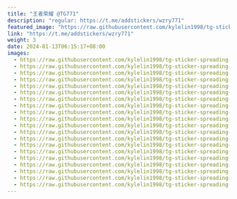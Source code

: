 ```yaml
---
title: "王者荣耀 @TG771"
description: "regular: https://t.me/addstickers/wzry771"
featured_image: "https://raw.githubusercontent.com/kylelin1998/tg-sticker-spreading-worldwide-images/main/img/0b9fcc8a-3da0-4356-af99-6f373095730f.jpg"
link: "https://t.me/addstickers/wzry771"
weight: 3
date: 2024-01-13T06:15:17+08:00
images:
  - https://raw.githubusercontent.com/kylelin1998/tg-sticker-spreading-worldwide-images/main/img/0b9fcc8a-3da0-4356-af99-6f373095730f.jpg
  - https://raw.githubusercontent.com/kylelin1998/tg-sticker-spreading-worldwide-images/main/img/61445110-535d-4f06-81ab-5a88019b9ebf.jpg
  - https://raw.githubusercontent.com/kylelin1998/tg-sticker-spreading-worldwide-images/main/img/d6683203-4e22-4305-a5f9-f0af402f764f.jpg
  - https://raw.githubusercontent.com/kylelin1998/tg-sticker-spreading-worldwide-images/main/img/342aaa86-6bdb-469c-a98f-b5a70277931d.jpg
  - https://raw.githubusercontent.com/kylelin1998/tg-sticker-spreading-worldwide-images/main/img/667944df-28b1-4239-b29d-bf9a81967a4c.jpg
  - https://raw.githubusercontent.com/kylelin1998/tg-sticker-spreading-worldwide-images/main/img/832dfc14-2883-4cb8-9a83-7e0cc88e5721.jpg
  - https://raw.githubusercontent.com/kylelin1998/tg-sticker-spreading-worldwide-images/main/img/a42b5034-e260-4fba-9bb8-b607eec0f79d.jpg
  - https://raw.githubusercontent.com/kylelin1998/tg-sticker-spreading-worldwide-images/main/img/331d1005-13cd-4ad3-87c3-c7d8dad1c0bf.jpg
  - https://raw.githubusercontent.com/kylelin1998/tg-sticker-spreading-worldwide-images/main/img/2b9224bc-a23b-4b03-838e-048e7039a7f1.jpg
  - https://raw.githubusercontent.com/kylelin1998/tg-sticker-spreading-worldwide-images/main/img/f6d452ec-310e-4458-9b7f-f60d32704e7b.jpg
  - https://raw.githubusercontent.com/kylelin1998/tg-sticker-spreading-worldwide-images/main/img/8dd970e8-a230-44fa-a916-2f413681d4b1.jpg
  - https://raw.githubusercontent.com/kylelin1998/tg-sticker-spreading-worldwide-images/main/img/62f3bc44-d233-4387-9d40-80bb2cc0a0ed.jpg
  - https://raw.githubusercontent.com/kylelin1998/tg-sticker-spreading-worldwide-images/main/img/85c51a46-6c1d-47a7-bfee-f35d9db9f25b.jpg
  - https://raw.githubusercontent.com/kylelin1998/tg-sticker-spreading-worldwide-images/main/img/6fd6e8aa-865b-4255-9d16-87fcb51077c8.jpg
  - https://raw.githubusercontent.com/kylelin1998/tg-sticker-spreading-worldwide-images/main/img/df89948c-34a3-43d2-8461-8d4043dd001e.jpg
  - https://raw.githubusercontent.com/kylelin1998/tg-sticker-spreading-worldwide-images/main/img/2556716d-078e-41e9-b0d4-1de74b08aefc.jpg
  - https://raw.githubusercontent.com/kylelin1998/tg-sticker-spreading-worldwide-images/main/img/a53540d4-09ec-4b36-a725-cd1fd38db79d.jpg
  - https://raw.githubusercontent.com/kylelin1998/tg-sticker-spreading-worldwide-images/main/img/a459f4ef-583d-41f6-93b5-f18b422c7673.jpg
  - https://raw.githubusercontent.com/kylelin1998/tg-sticker-spreading-worldwide-images/main/img/e16d751c-5b04-4e6e-b298-c5902e28c09c.jpg
  - https://raw.githubusercontent.com/kylelin1998/tg-sticker-spreading-worldwide-images/main/img/2935ac75-56d0-416d-9d8b-15e51fbaed70.jpg
---
```

